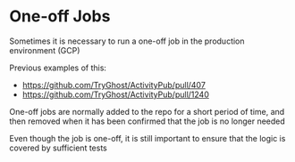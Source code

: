 # One-off Jobs

Sometimes it is necessary to run a one-off job in the production environment (GCP)

Previous examples of this:

- https://github.com/TryGhost/ActivityPub/pull/407
- https://github.com/TryGhost/ActivityPub/pull/1240

One-off jobs are normally added to the repo for a short period of time, and then 
removed when it has been confirmed that the job is no longer needed

Even though the job is one-off, it is still important to ensure that the logic
is covered by sufficient tests
